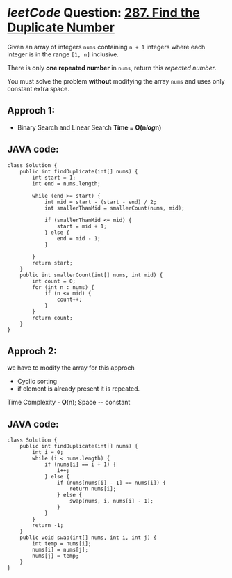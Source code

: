 # _leetCode_ Question: [287. Find the Duplicate Number](https://leetcode.com/problems/find-the-duplicate-number/)

Given an array of integers `nums` containing `n + 1` integers where each integer is in the range `[1, n]` inclusive.

There is only **one repeated number** in `nums`, return this _repeated number_.

You must solve the problem **without** modifying the array `nums` and uses only constant extra space.

## Approch 1:

- Binary Search and Linear Search **Time = O(n*log*n)**

## JAVA code:

```
class Solution {
    public int findDuplicate(int[] nums) {
        int start = 1;
        int end = nums.length;

        while (end >= start) {
            int mid = start - (start - end) / 2;
            int smallerThanMid = smallerCount(nums, mid);

            if (smallerThanMid <= mid) {
                start = mid + 1;
            } else {
                end = mid - 1;
            }

        }
        return start;
    }
    public int smallerCount(int[] nums, int mid) {
        int count = 0;
        for (int n : nums) {
            if (n <= mid) {
                count++;
            }
        }
        return count;
    }
}
```

## Approch 2:

we have to modify the array for this approch

- Cyclic sorting
- if element is already present it is repeated.

Time Complexity - **O**(n);
Space -- constant

## JAVA code:

```
class Solution {
    public int findDuplicate(int[] nums) {
        int i = 0;
        while (i < nums.length) {
            if (nums[i] == i + 1) {
                i++;
            } else {
                if (nums[nums[i] - 1] == nums[i]) {
                    return nums[i];
                } else {
                    swap(nums, i, nums[i] - 1);
                }
            }
        }
        return -1;
    }
    public void swap(int[] nums, int i, int j) {
        int temp = nums[i];
        nums[i] = nums[j];
        nums[j] = temp;
    }
}
```
